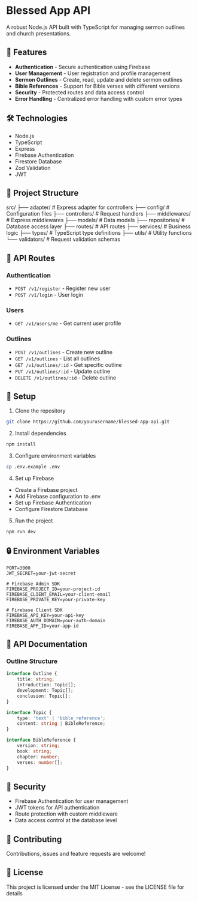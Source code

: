 # Blessed App API

A robust Node.js API built with TypeScript for managing sermon outlines and church presentations.

## 🚀 Features

- **Authentication** - Secure authentication using Firebase
- **User Management** - User registration and profile management
- **Sermon Outlines** - Create, read, update and delete sermon outlines
- **Bible References** - Support for Bible verses with different versions
- **Security** - Protected routes and data access control
- **Error Handling** - Centralized error handling with custom error types

## 🛠️ Technologies

- Node.js
- TypeScript
- Express
- Firebase Authentication
- Firestore Database
- Zod Validation
- JWT

## 📁 Project Structure

src/
├── adapter/ # Express adapter for controllers
├── config/ # Configuration files
├── controllers/ # Request handlers
├── middlewares/ # Express middlewares
├── models/ # Data models
├── repositories/ # Database access layer
├── routes/ # API routes
├── services/ # Business logic
├── types/ # TypeScript type definitions
├── utils/ # Utility functions
└── validators/ # Request validation schemas

## 🚦 API Routes

### Authentication
- `POST /v1/register` - Register new user
- `POST /v1/login` - User login

### Users
- `GET /v1/users/me` - Get current user profile

### Outlines
- `POST /v1/outlines` - Create new outline
- `GET /v1/outlines` - List all outlines
- `GET /v1/outlines/:id` - Get specific outline
- `PUT /v1/outlines/:id` - Update outline
- `DELETE /v1/outlines/:id` - Delete outline

## 🔧 Setup

1. Clone the repository
```bash
git clone https://github.com/yourusername/blessed-app-api.git
```

2. Install dependencies
```bash
npm install
```

3. Configure environment variables
```bash
cp .env.example .env
```

4. Set up Firebase
- Create a Firebase project
- Add Firebase configuration to .env
- Set up Firebase Authentication
- Configure Firestore Database

5. Run the project
```bash
npm run dev
```

## 🔒 Environment Variables

```env
PORT=3000
JWT_SECRET=your-jwt-secret

# Firebase Admin SDK
FIREBASE_PROJECT_ID=your-project-id
FIREBASE_CLIENT_EMAIL=your-client-email
FIREBASE_PRIVATE_KEY=your-private-key

# Firebase Client SDK
FIREBASE_API_KEY=your-api-key
FIREBASE_AUTH_DOMAIN=your-auth-domain
FIREBASE_APP_ID=your-app-id
```

## 📝 API Documentation

### Outline Structure
```typescript
interface Outline {
    title: string;
    introduction: Topic[];
    development: Topic[];
    conclusion: Topic[];
}

interface Topic {
    type: 'text' | 'bible_reference';
    content: string | BibleReference;
}

interface BibleReference {
    version: string;
    book: string;
    chapter: number;
    verses: number[];
}
```

## 🔐 Security

- Firebase Authentication for user management
- JWT tokens for API authentication
- Route protection with custom middleware
- Data access control at the database level

## 🤝 Contributing

Contributions, issues and feature requests are welcome!

## 📄 License

This project is licensed under the MIT License - see the LICENSE file for details